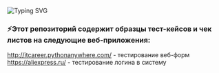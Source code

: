 ![Typing SVG](https://readme-typing-svg.herokuapp.com?color=%2356BCF8&lines=This+is+Web-Testing+portfolio)

### ⚡Этот репозиторий содержит образцы тест-кейсов и чек листов на следующие веб-приложения:
http://itcareer.pythonanywhere.com/ - тестирование веб-форм  
https://aliexpress.ru/ - тестирование логина в систему
